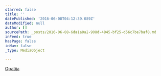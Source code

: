 ```yaml
---
starred: false
title: ''
datePublished: '2016-06-08T04:12:39.089Z'
dateModified: null
author: []
sourcePath: _posts/2016-06-08-6da1a0a2-908d-4845-bf25-d56c7be7baf8.md
inFeed: true
hasPage: false
inNav: false
_type: MediaObject

---
```

[Opatija ][0]

[0]: http://www.acevedophoto.net/Obadija/n-qBgHKC